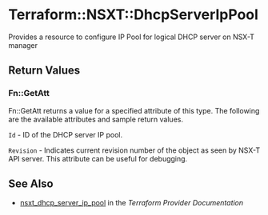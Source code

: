 # Terraform::NSXT::DhcpServerIpPool

Provides a resource to configure IP Pool for logical DHCP server on NSX-T manager

## Return Values

### Fn::GetAtt

Fn::GetAtt returns a value for a specified attribute of this type. The following are the available attributes and sample return values.

`Id` - ID of the DHCP server IP pool.

`Revision` - Indicates current revision number of the object as seen by NSX-T API server. This attribute can be useful for debugging.

## See Also

* [nsxt_dhcp_server_ip_pool](https://www.terraform.io/docs/providers/nsxt/r/dhcp_server_ip_pool.html) in the _Terraform Provider Documentation_